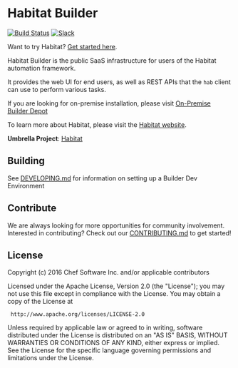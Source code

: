 # Habitat Builder

[![Build Status](https://api.travis-ci.org/habitat-sh/builder.svg?branch=master)](https://travis-ci.org/habitat-sh/builder)
[![Slack](http://slack.habitat.sh/badge.svg)](http://slack.habitat.sh/)

Want to try Habitat? [Get started here](https://www.habitat.sh/tutorials/get-started/demo/).

Habitat Builder is the public SaaS infrastructure for users of the Habitat automation framework.

It provides the web UI for end users, as well as REST APIs that the `hab` client can use to perform various tasks.

If you are looking for on-premise installation, please visit [On-Premise Builder Depot](https://github.com/habitat-sh/on-prem-builder)

To learn more about Habitat, please visit the [Habitat website](https://www.habitat.sh).

**Umbrella Project**: [Habitat](https://github.com/habitat-sh/habitat)

## Building

See [DEVELOPING.md](DEVELOPING.md) for information on setting up a Builder Dev Environment

## Contribute

We are always looking for more opportunities for community involvement. Interested in contributing? Check out our [CONTRIBUTING.md](CONTRIBUTING.md) to get started!

## License

Copyright (c) 2016 Chef Software Inc. and/or applicable contributors

Licensed under the Apache License, Version 2.0 (the "License");
you may not use this file except in compliance with the License.
You may obtain a copy of the License at

     http://www.apache.org/licenses/LICENSE-2.0

Unless required by applicable law or agreed to in writing, software
distributed under the License is distributed on an "AS IS" BASIS,
WITHOUT WARRANTIES OR CONDITIONS OF ANY KIND, either express or implied.
See the License for the specific language governing permissions and
limitations under the License.
